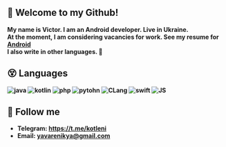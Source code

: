 ## 👋 Welcome to my Github!
<b>My name is Victor. I am an Android developer. Live in Ukraine.<br>
At the moment, I am considering vacancies for work. See my resume for <a href="https://cord-attraction-899.notion.site/Resume-9c591d0061cb40ab899cb87e520387da">Android</a><br>
I also write in other languages. 🤡
  
## 😵 Languages 

![java](https://img.shields.io/badge/-Java-070c0f?style=flat-square)
![kotlin](https://img.shields.io/badge/-Kotlin-070c0f)
![php](https://img.shields.io/badge/-PHP-070c0f)
![pytohn](https://img.shields.io/badge/-Python-070c0f)
![CLang](https://img.shields.io/badge/-CLang-070c0f)
![swift](https://img.shields.io/badge/-Swift-070c0f)
![JS](https://img.shields.io/badge/-JS-070c0f)

## 🥳 Follow me
- Telegram: https://t.me/kotleni
- Email: yavarenikya@gmail.com 
  
<!-- 🤡: lol? -->
